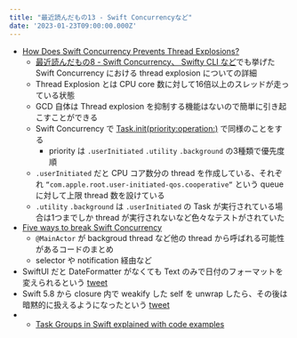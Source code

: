 ```yaml
---
title: "最近読んだもの13 - Swift Concurrencyなど"
date: '2023-01-23T09:00:00.000Z'
---
```



- [How Does Swift Concurrency Prevents Thread Explosions?](https://swiftsenpai.com/swift/swift-concurrency-prevent-thread-explosion/)
    - [最近読んだもの8 - Swift Concurrency、 Swifty CLI など](what_i_read_recently_8)でも挙げた Swift Concurrency における thread explosion についての詳細
    - Thread Explosion とは CPU core 数に対して16倍以上のスレッドが走っている状態
    - GCD 自体は Thread explosion を抑制する機能はないので簡単に引き起こすことができる
    - Swift Concurrency で [Task.init(priority:operation:)](https://developer.apple.com/documentation/swift/task/init(priority:operation:)-5ltye) で同様のことをする
        - priority は `.userInitiated` `.utility` `.background` の3種類で優先度順
    - `.userInitiated` だと CPU コア数分の thread を作成している、それぞれ `“com.apple.root.user-initiated-qos.cooperative“` という queue に対して上限 thread 数を設けている
    - `.utility` `.background` は `.userInitiated` の Task が実行されている場合は1つまでしか thread が実行されないなど色々なテストがされていた
- [Five ways to break Swift Concurrency](http://blog.hobbyistsoftware.com/2022/11/five-ways-to-break-swift-concurrency/)
    - `@MainActor` が backgroud thread など他の thread から呼ばれる可能性があるコードのまとめ
    - selector や notification 経由など
- SwiftUI だと DateFormatter がなくても Text のみで日付のフォーマットを変えられるという [tweet](https://twitter.com/moorvladimir/status/1604764214497005568)
- Swift 5.8 から closure 内で weakify した self を unwrap したら、その後は暗黙的に扱えるようになったという [tweet](https://twitter.com/yaapete/status/1605494021920415745)
- - [Task Groups in Swift explained with code examples](https://www.avanderlee.com/concurrency/task-groups-in-swift/)
